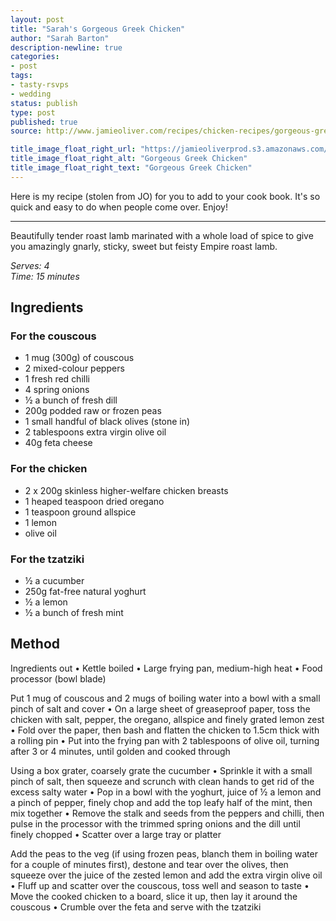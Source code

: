 ```yaml
---
layout: post
title: "Sarah's Gorgeous Greek Chicken"
author: "Sarah Barton"
description-newline: true
categories:
- post
tags:
- tasty-rsvps
- wedding
status: publish
type: post
published: true
source: http://www.jamieoliver.com/recipes/chicken-recipes/gorgeous-greek-chicken-with-herby-vegetable-couscous-tzatziki

title_image_float_right_url: "https://jamieoliverprod.s3.amazonaws.com/recipe-database/oldImages/xtra_med/858_1_1437997373.jpg"
title_image_float_right_alt: "Gorgeous Greek Chicken"
title_image_float_right_text: "Gorgeous Greek Chicken"
---
```


Here is my recipe (stolen from JO) for you to add to your cook book. It's so quick and easy to do when people come over. Enjoy!

***

Beautifully tender roast lamb marinated with a whole load of spice to give you amazingly gnarly, sticky, sweet but feisty Empire roast lamb.

_Serves: 4_<br />
_Time: 15 minutes_

## Ingredients

### For the couscous

* 1 mug (300g) of couscous
* 2 mixed-colour peppers
* 1 fresh red chilli
* 4 spring onions
* ½ a bunch of fresh dill
* 200g podded raw or frozen peas
* 1 small handful of black olives (stone in)
* 2 tablespoons extra virgin olive oil
* 40g feta cheese

### For the chicken

* 2 x 200g skinless higher-welfare chicken breasts
* 1 heaped teaspoon dried oregano
* 1 teaspoon ground allspice
* 1 lemon
* olive oil

### For the tzatziki

* ½ a cucumber
* 250g fat-free natural yoghurt
* ½ a lemon
* ½ a bunch of fresh mint

## Method

Ingredients out • Kettle boiled • Large frying pan, medium-high heat • Food processor (bowl blade)

Put 1 mug of couscous and 2 mugs of boiling water into a bowl with a small pinch of salt and cover • On a large sheet of greaseproof paper, toss the chicken with salt, pepper, the oregano, allspice and finely grated lemon zest • Fold over the paper, then bash and flatten the chicken to 1.5cm thick with a rolling pin • Put into the frying pan with 2 tablespoons of olive oil, turning after 3 or 4 minutes, until golden and cooked through

Using a box grater, coarsely grate the cucumber • Sprinkle it with a small pinch of salt, then squeeze and scrunch with clean hands to get rid of the excess salty water • Pop in a bowl with the yoghurt, juice of ½ a lemon and a pinch of pepper, finely chop and add the top leafy half of the mint, then mix together • Remove the stalk and seeds from the peppers and chilli, then pulse in the processor with the trimmed spring onions and the dill until finely chopped • Scatter over a large tray or platter

Add the peas to the veg (if using frozen peas, blanch them in boiling water for a couple of minutes first), destone and tear over the olives, then squeeze over the juice of the zested lemon and add the extra virgin olive oil • Fluff up and scatter over the couscous, toss well and season to taste • Move the cooked chicken to a board, slice it up, then lay it around the couscous • Crumble over the feta and serve with the tzatziki
